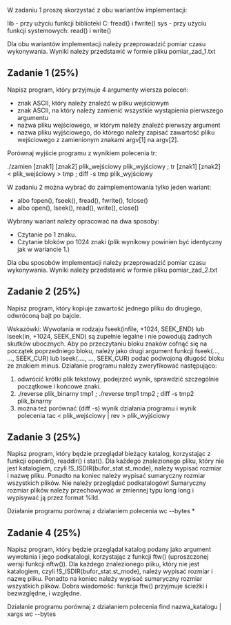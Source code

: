 W zadaniu 1 proszę skorzystać z obu wariantów implementacji:

lib - przy użyciu funkcji biblioteki C: fread() i fwrite()
sys - przy użyciu funkcji systemowych: read() i write()

Dla obu wariantów implementacji należy przeprowadzić pomiar czasu wykonywania. Wyniki należy przedstawić w formie pliku pomiar_zad_1.txt

## Zadanie 1 (25%)

Napisz program, który przyjmuje 4 argumenty wiersza poleceń:

- znak ASCII, który należy znaleźć w pliku wejściowym
- znak ASCII, na który należy zamienić wszystkie wystąpienia pierwszego argumentu
- nazwa pliku wejściowego, w którym należy znaleźć pierwszy argument
- nazwa pliku wyjściowego, do którego należy zapisać zawartość pliku wejściowego z zamienionym znakami argv[1] na argv[2].

Porównaj wyjście programu z wynikiem polecenia tr:

./zamien [znak1] [znak2] plik_wejściowy plik_wyjściowy ; tr [znak1] [znak2] < plik_wejściowy > tmp ; diff -s tmp plik_wyjściowy

W zadaniu 2 można wybrać do zaimplementowania tylko jeden wariant:

- albo fopen(), fseek(), fread(), fwrite(), fclose()
- albo open(), lseek(), read(), write(), close()

Wybrany wariant należy opracować na dwa sposoby:

- Czytanie po 1 znaku.
- Czytanie bloków po 1024 znaki (plik wynikowy powinien być identyczny jak w wariancie 1.)

Dla obu sposobów implementacji należy przeprowadzić pomiar czasu wykonywania. Wyniki należy przedstawić w formie pliku pomiar_zad_2.txt

## Zadanie 2 (25%)

Napisz program, który kopiuje zawartość jednego pliku do drugiego, odwróconą bajt po bajcie.

Wskazówki: Wywołania w rodzaju fseek(infile, +1024, SEEK_END) lub lseek(in, +1024, SEEK_END) są zupełnie legalne i nie powodują żadnych skutków ubocznych. Aby po przeczytaniu bloku znaków cofnąć się na początek poprzedniego bloku, należy jako drugi argument funkcji fseek(..., ..., SEEK_CUR) lub lseek(...., ..., SEEK_CUR) podać podwojoną długość bloku ze znakiem minus. Działanie programu należy zweryfikować następująco:

1. odwrócić krótki plik tekstowy, podejrzeć wynik, sprawdzić szczególnie początkowe i końcowe znaki.
2. ./reverse plik_binarny tmp1 ; ./reverse tmp1 tmp2 ; diff -s tmp2 plik_binarny
3. można też porównać (diff -s) wynik działania programu i wynik polecenia tac < plik_wejściowy | rev > plik_wyjściowy

## Zadanie 3 (25%)

Napisz program, który będzie przeglądał bieżący katalog, korzystając z funkcji opendir(), readdir() i stat(). Dla każdego znalezionego pliku, który nie jest katalogiem, czyli !S_ISDIR(bufor_stat.st_mode), należy wypisać rozmiar i nazwę pliku. Ponadto na koniec należy wypisać sumaryczny rozmiar wszystkich plików. Nie należy przeglądać podkatalogów! Sumaryczny rozmiar plików należy przechowywać w zmiennej typu long long i wypisywać ją przez format %lld.

Działanie programu porównaj z działaniem polecenia wc --bytes \*

## Zadanie 4 (25%)

Napisz program, który będzie przeglądał katalog podany jako argument wywołania i jego podkatalogi, korzystając z funkcji ftw() (uproszczonej wersji funkcji nftw()). Dla każdego znalezionego pliku, który nie jest katalogiem, czyli !S_ISDIR(bufor_stat.st_mode), należy wypisać rozmiar i nazwę pliku. Ponadto na koniec należy wypisać sumaryczny rozmiar wszystkich plików. Dobra wiadomość: funkcja ftw() przyjmuje ścieżki i bezwzględne, i względne.

Działanie programu porównaj z działaniem polecenia find nazwa_katalogu | xargs wc --bytes
